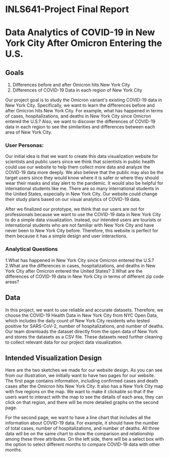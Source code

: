 # INLS641-Project Final Report
# Data Analytics of COVID-19 in New York City After Omicron Entering the U.S.
## Goals
1. Differences before and after Omicron hits New York City
2. Differences of COVID-19 Data in each region of New York City

Our project goal is to study the Omicron variant's existing COVID-19 data in New York City.   Specifically, we want to learn the differences before and after Omicron hits New York City. For example, what has happened in terms of cases, hospitalizations, and deaths in New York City since Omicron entered the U.S.? Also, we want to discover the differences of COVID-19 data in each region to see the similarities and differences between each area of New York City. 

### User Personas:
Our initial idea is that we want to create this data visualization website for scientists and public users since we think that scientists in public health could use our website to help them collect more data and analyze the COVID-19 data more deeply. We also believe that the public may also be the target users since they would know where it is safer or where they should wear their masks and stay alert to the pandemic. It would also be helpful for international students like me. There are so many international students in the United States, especially in New York City. Our website could change their study plans based on our visual analytics of COVID-19 data.

After we finalized our prototype, we think that our users are not for professionals because we want to use the COVID-19 data in New York City to do a simple data visualization. Instead, our intended users are tourists or international students who are not familiar with New York City and have never been to New York City before. Therefore, this website is perfect for them because it has a simple design and user interactions.

### Analytical Questions
1.What has happened in New York City since Omicron entered the U.S.?
2.What are the differences in cases, hospitalizations, and deaths in New York City after Omicron entered the United States?
3.What are the differences of COVID-19 data in New York City in terms of different zip code areas?

## Data
In this project, we want to use reliable and accurate datasets. Therefore, we choose the COVID-19 Health Data in New York City from NYC Open Data, which includes the daily count of New York City residents who tested positive for SARS-CoV-2, number of hospitalizations, and number of deaths. Our team downloads the dataset directly from the open data of New York and stores the datasets as a CSV file. These datasets need further cleaning to collect relevant data for our project data visualization.

## Intended Visualization Design
Here are the two sketches we made for our website design. As you can see from our illustration, we initially want to have two pages for our website. The first page contains information, including confirmed cases and death cases after the Omicron hits New York City. It also has a New York City map with five regions on the map. We want to make it clickable so that if the users want to interact with the map to see the details of each area, they can click on that region, and there will be more detailed graphs on the second page.

For the second page, we want to have a line chart that includes all the information about COVID-19 data. For example, it should have the number of total cases, number of hospitalizations, and number of deaths. All three data will be on the same chart to show the comparison and relationship among these three attributes. On the left side, there will be a select box with the option to select different months to compare COVID-19 data with other months.


